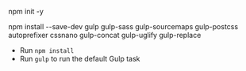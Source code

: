 npm init -y

npm install --save-dev gulp gulp-sass gulp-sourcemaps gulp-postcss autoprefixer cssnano gulp-concat gulp-uglify gulp-replace

- Run `npm install`
- Run `gulp` to run the default Gulp task
